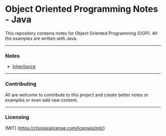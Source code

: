 # Object Oriented Programming Notes - Java

This repository contains notes for Object Oriented Programming (OOP). 
All the examples are written with Java. 

---
### Notes
- [Inheritance](Inheritance.md)

---
### Contributing 

All are welcome to contribute to this project and create better notes or examples or even add 
new content. 

---
### Licensing

[MIT] (https://choosealicense.com/licenses/mit/)